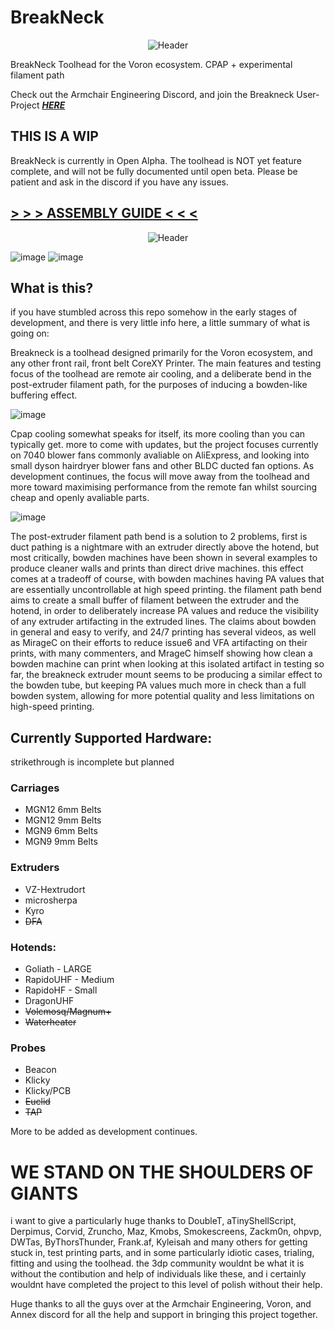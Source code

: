 # BreakNeck

<p align="center">
  <img src="https://github.com/leddhedd/BreakNeck/blob/main/Images/ArmpitHeightTeaser.png" alt="Header"/>
</p>

BreakNeck Toolhead for the Voron ecosystem. CPAP + experimental filament path

Check out the Armchair Engineering Discord, and join the Breakneck User-Project ***[HERE](https://discord.com/channels/1029426383614648421/1071214081236816012)***

## THIS IS A WIP
BreakNeck is currently in Open Alpha. The toolhead is NOT yet feature complete, and will not be fully documented until open beta. Please be patient and ask in the discord if you have any issues.

## [> > > ASSEMBLY GUIDE < < <](https://github.com/leddhedd/BreakNeck/blob/main/Images/Assembly/Assembly-Instructions.md)

<p align="center">
  <img src="https://github.com/leddhedd/BreakNeck/blob/main/Images/sizes.png" alt="Header"/>
</p>

![image](https://github.com/leddhedd/BreakNeck/blob/main/Images/Core.png)
![image](https://github.com/leddhedd/BreakNeck/blob/main/Images/Header.png)


## What is this?

if you have stumbled across this repo somehow in the early stages of development, and there is very little info here, a little summary of what is going on:

Breakneck is a toolhead designed primarily for the Voron ecosystem, and any other front rail, front belt CoreXY Printer.
The main features and testing focus of the toolhead are remote air cooling, and a deliberate bend in the post-extruder filament path, for the purposes of inducing a bowden-like buffering effect.

![image](https://github.com/leddhedd/BreakNeck/blob/main/Images/airflow%20path.png)


Cpap cooling somewhat speaks for itself, its more cooling than you can typically get. more to come with updates, but the project focuses currently on 7040 blower fans commonly avaliable on AliExpress, and looking into small dyson hairdryer blower fans and other BLDC ducted fan options. As development continues, the focus will move away from the toolhead and more toward maximising performance from the remote fan whilst sourcing cheap and openly avaliable parts.

![image](https://github.com/leddhedd/BreakNeck/blob/main/Images/filament%20path.png)

The post-extruder filament path bend is a solution to 2 problems, first is duct pathing is a nightmare with an extruder directly above the hotend, but most critically, bowden machines have been shown in several examples to produce cleaner walls and prints than direct drive machines. this effect comes at a tradeoff of course, with bowden machines having PA values that are essentially uncontrollable at high speed printing.
the filament path bend aims to create a small buffer of filament between the extruder and the hotend, in order to deliberately increase PA values and reduce the visibility of any extruder artifacting in the extruded lines.
The claims about bowden in general and easy to verify, and 24/7 printing has several videos, as well as MirageC on their efforts to reduce issue6 and VFA artifacting on their prints, with many commenters, and MrageC himself showing how clean a bowden machine can print when looking at this isolated artifact
in testing so far, the breakneck extruder mount seems to be producing a similar effect to the bowden tube, but keeping PA values much more in check than a full bowden system, allowing for more potential quality and less limitations on high-speed printing.



## Currently Supported Hardware:
strikethrough is incomplete but planned

### Carriages
- MGN12 6mm Belts
- MGN12 9mm Belts
- MGN9 6mm Belts
- MGN9 9mm Belts

### Extruders
- VZ-Hextrudort
- microsherpa
- Kyro
- ~~DFA~~

### Hotends:
- Goliath - LARGE
- RapidoUHF - Medium
- RapidoHF - Small
- DragonUHF
- ~~Volcmosq/Magnum+~~
- ~~Waterheater~~

### Probes
- Beacon
- Klicky
- Klicky/PCB
- ~~Euclid~~
- ~~TAP~~

More to be added as development continues.

# WE STAND ON THE SHOULDERS OF GIANTS

i want to give a particularly huge thanks to DoubleT, aTinyShellScript, Derpimus, Corvid, Zruncho, Maz, Kmobs, Smokescreens, Zackm0n, ohpvp, DWTas, ByThorsThunder, Frank.af, Kyleisah and many others for getting stuck in, test printing parts, and in some particularly idiotic cases, trialing, fitting and using the toolhead. the 3dp community wouldnt be what it is without the contibution and help of individuals like these, and i certainly wouldnt have completed the project to this level of polish without their help.

Huge thanks to all the guys over at the Armchair Engineering, Voron, and Annex discord for all the help and support in bringing this project together.
